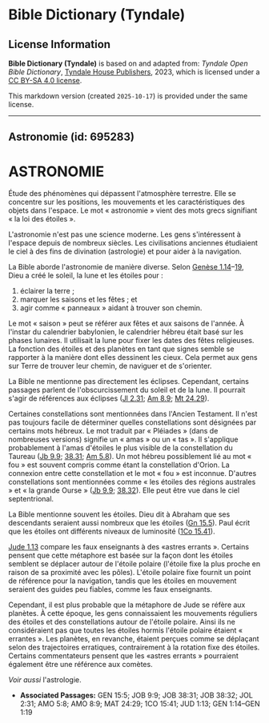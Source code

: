 # Bible Dictionary (Tyndale)

## License Information

**Bible Dictionary (Tyndale)** is based on and adapted from: _Tyndale Open Bible Dictionary_, [Tyndale House Publishers](https://tyndaleopenresources.com/), 2023, which is licensed under a [CC BY-SA 4.0 license](https://creativecommons.org/licenses/by-sa/4.0/legalcode.en).

This markdown version (created `2025-10-17`) is provided under the same license.



--------------------------------

## Astronomie (id: 695283)

ASTRONOMIE
==========

Étude des phénomènes qui dépassent l'atmosphère terrestre. Elle se concentre sur les positions, les mouvements et les caractéristiques des objets dans l'espace. Le mot « astronomie » vient des mots grecs signifiant « la loi des étoiles ».

L'astronomie n'est pas une science moderne. Les gens s'intéressent à l'espace depuis de nombreux siècles. Les civilisations anciennes étudiaient le ciel à des fins de divination (astrologie) et pour aider à la navigation.

La Bible aborde l'astronomie de manière diverse. Selon [Genèse 1\.14](https://ref.ly/Gen1:14-Gen1:19)–[19](https://ref.ly/Gen1:14-Gen1:19), Dieu a créé le soleil, la lune et les étoiles pour :

1. éclairer la terre ;
2. marquer les saisons et les fêtes ; et
3. agir comme « panneaux » aidant à trouver son chemin.

Le mot « saison » peut se référer aux fêtes et aux saisons de l'année. À l'instar du calendrier babylonien, le calendrier hébreu était basé sur les phases lunaires. Il utilisait la lune pour fixer les dates des fêtes religieuses. La fonction des étoiles et des planètes en tant que signes semble se rapporter à la manière dont elles dessinent les cieux. Cela permet aux gens sur Terre de trouver leur chemin, de naviguer et de s'orienter.

La Bible ne mentionne pas directement les éclipses. Cependant, certains passages parlent de l'obscurcissement du soleil et de la lune. Il pourrait s'agir de références aux éclipses ([Jl 2\.31](https://ref.ly/Joel2:31); [Am 8\.9](https://ref.ly/Amos8:9); [Mt 24\.29](https://ref.ly/Matt24:29)).

Certaines constellations sont mentionnées dans l'Ancien Testament. Il n'est pas toujours facile de déterminer quelles constellations sont désignées par certains mots hébreux. Le mot traduit par « Pléiades » (dans de nombreuses versions) signifie un « amas » ou un « tas ». Il s'applique probablement à l'amas d'étoiles le plus visible de la constellation du Taureau ([Jb 9\.9](https://ref.ly/Job9:9); [38\.31](https://ref.ly/Job38:31); [Am 5\.8](https://ref.ly/Amos5:8)). Un mot hébreu possiblement lié au mot « fou » est souvent compris comme étant la constellation d'Orion. La connexion entre cette constellation et le mot « fou » est inconnue. D'autres constellations sont mentionnées comme « les étoiles des régions australes » et « la grande Ourse » ([Jb 9\.9](https://ref.ly/Job9:9); [38\.32](https://ref.ly/Job38:32)). Elle peut être vue dans le ciel septentrional.

La Bible mentionne souvent les étoiles. Dieu dit à Abraham que ses descendants seraient aussi nombreux que les étoiles ([Gn 15\.5](https://ref.ly/Gen15:5)). Paul écrit que les étoiles ont différents niveaux de luminosité ([1Co 15\.41](https://ref.ly/1Cor15:41)).

[Jude 1\.13](https://ref.ly/Jude1:13) compare les faux enseignants à des «astres errants ». Certains pensent que cette métaphore est basée sur la façon dont les étoiles semblent se déplacer autour de l'étoile polaire (l'étoile fixe la plus proche en raison de sa proximité avec les pôles). L'étoile polaire fixe fournit un point de référence pour la navigation, tandis que les étoiles en mouvement seraient des guides peu fiables, comme les faux enseignants.

Cependant, il est plus probable que la métaphore de Jude se réfère aux planètes. À cette époque, les gens connaissaient les mouvements réguliers des étoiles et des constellations autour de l'étoile polaire. Ainsi ils ne considéraient pas que toutes les étoiles hormis l'étoile polaire étaient « errantes ». Les planètes, en revanche, étaient perçues comme se déplaçant selon des trajectoires erratiques, contrairement à la rotation fixe des étoiles. Certains commentateurs pensent que les «astres errants » pourraient également être une référence aux comètes.

*Voir aussi* l'astrologie.

* **Associated Passages:** GEN 15:5; JOB 9:9; JOB 38:31; JOB 38:32; JOL 2:31; AMO 5:8; AMO 8:9; MAT 24:29; 1CO 15:41; JUD 1:13; GEN 1:14–GEN 1:19

